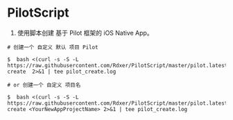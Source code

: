 # PilotScript

1. 使用脚本创建 基于 Pilot 框架的 iOS Native App。

```
# 创建一个 自定义 默认 项目 Pilot

$  bash <(curl -s -S -L https://raw.githubusercontent.com/Rdxer/PilotScript/master/pilot.latest.sh) create  2>&1 | tee pilot_create.log

# or 创建一个 自定义 项目名

$  bash <(curl -s -S -L https://raw.githubusercontent.com/Rdxer/PilotScript/master/pilot.latest.sh) create <YourNewAppProjectName> 2>&1 | tee pilot_create.log
```

